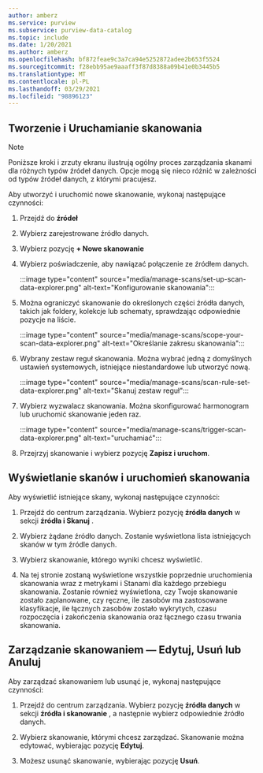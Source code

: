 ```yaml
---
author: amberz
ms.service: purview
ms.subservice: purview-data-catalog
ms.topic: include
ms.date: 1/20/2021
ms.author: amberz
ms.openlocfilehash: bf872feae9c3a7ca94e5252872adee2b653f5524
ms.sourcegitcommit: f28ebb95ae9aaaff3f87d8388a09b41e0b3445b5
ms.translationtype: MT
ms.contentlocale: pl-PL
ms.lasthandoff: 03/29/2021
ms.locfileid: "98896123"
---
```

## <a name="creating-and-running-a-scan"></a>Tworzenie i Uruchamianie skanowania

> [!Note] 
> Poniższe kroki i zrzuty ekranu ilustrują ogólny proces zarządzania skanami dla różnych typów źródeł danych. Opcje mogą się nieco różnić w zależności od typów źródeł danych, z którymi pracujesz.

Aby utworzyć i uruchomić nowe skanowanie, wykonaj następujące czynności:

1. Przejdź do **źródeł**

1. Wybierz zarejestrowane źródło danych.

1. Wybierz pozycję **+ Nowe skanowanie**

1. Wybierz poświadczenie, aby nawiązać połączenie ze źródłem danych. 

   :::image type="content" source="media/manage-scans/set-up-scan-data-explorer.png" alt-text="Konfigurowanie skanowania":::

1. Można ograniczyć skanowanie do określonych części źródła danych, takich jak foldery, kolekcje lub schematy, sprawdzając odpowiednie pozycje na liście.

   :::image type="content" source="media/manage-scans/scope-your-scan-data-explorer.png" alt-text="Określanie zakresu skanowania":::

1. Wybrany zestaw reguł skanowania. Można wybrać jedną z domyślnych ustawień systemowych, istniejące niestandardowe lub utworzyć nową.

   :::image type="content" source="media/manage-scans/scan-rule-set-data-explorer.png" alt-text="Skanuj zestaw reguł":::

1. Wybierz wyzwalacz skanowania. Można skonfigurować harmonogram lub uruchomić skanowanie jeden raz.

   :::image type="content" source="media/manage-scans/trigger-scan-data-explorer.png" alt-text="uruchamiać":::

1. Przejrzyj skanowanie i wybierz pozycję **Zapisz i uruchom**.

## <a name="viewing-your-scans-and-scan-runs"></a>Wyświetlanie skanów i uruchomień skanowania

Aby wyświetlić istniejące skany, wykonaj następujące czynności:

1. Przejdź do centrum zarządzania. Wybierz pozycję **źródła danych** w sekcji **źródła i Skanuj** . 

2. Wybierz żądane źródło danych. Zostanie wyświetlona lista istniejących skanów w tym źródle danych.

3. Wybierz skanowanie, którego wyniki chcesz wyświetlić.

4. Na tej stronie zostaną wyświetlone wszystkie poprzednie uruchomienia skanowania wraz z metrykami i Stanami dla każdego przebiegu skanowania. Zostanie również wyświetlona, czy Twoje skanowanie zostało zaplanowane, czy ręczne, ile zasobów ma zastosowane klasyfikacje, ile łącznych zasobów zostało wykrytych, czasu rozpoczęcia i zakończenia skanowania oraz łącznego czasu trwania skanowania.

## <a name="manage-your-scans---edit-delete-or-cancel"></a>Zarządzanie skanowaniem — Edytuj, Usuń lub Anuluj

Aby zarządzać skanowaniem lub usunąć je, wykonaj następujące czynności:

1. Przejdź do centrum zarządzania. Wybierz pozycję **źródła danych** w sekcji **źródła i skanowanie** , a następnie wybierz odpowiednie źródło danych.

2. Wybierz skanowanie, którymi chcesz zarządzać. Skanowanie można edytować, wybierając pozycję **Edytuj**.

3. Możesz usunąć skanowanie, wybierając pozycję **Usuń**. 
